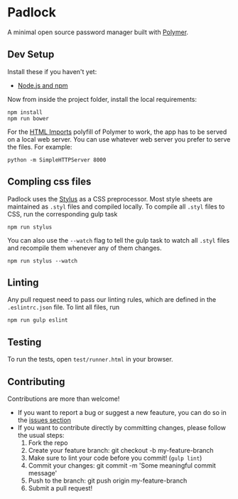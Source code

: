 # Padlock
A minimal open source password manager built with [Polymer](http://www.polymer-project.org/).

## Dev Setup

Install these if you haven't yet:

- [Node.js and npm](http://nodejs.org/)

Now from inside the project folder, install the local requirements:

    npm install
    npm run bower

For the [HTML Imports](http://www.polymer-project.org/platform/html-imports.html) polyfill of Polymer to work, the app has to be served on a local web server. You can use whatever web server you prefer to serve the files. For example:

    python -m SimpleHTTPServer 8000

## Compling css files

Padlock uses the [Stylus](http://learnboost.github.io/stylus/) as a CSS preprocessor. Most style sheets are maintained as `.styl` files and compiled locally. To compile all `.styl` files to CSS, run the corresponding gulp task

    npm run stylus

You can also use the `--watch` flag to tell the gulp task to watch all `.styl` files and recompile them whenever any of them changes.

    npm run stylus --watch

## Linting

Any pull request need to pass our linting rules, which are defined in the `.eslintrc.json` file. To lint all files, run

    npm run gulp eslint

## Testing

To run the tests, open `test/runner.html` in your browser.

## Contributing
Contributions are more than welcome!

- If you want to report a bug or suggest a new feauture, you can do so in the [issues section](https://github.com/MaKleSoft/padlock/issues)
- If you want to contribute directly by committing changes, please follow the usual steps:
    1. Fork the repo
    2. Create your feature branch: git checkout -b my-feature-branch
    3. Make sure to lint your code before you commit! (`gulp lint`)
    4. Commit your changes: git commit -m 'Some meaningful commit message'
    5. Push to the branch: git push origin my-feature-branch
    6. Submit a pull request!
